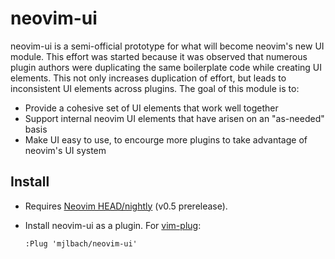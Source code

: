 # neovim-ui

neovim-ui is a semi-official prototype for what will become neovim's new UI module. This effort
was started because it was observed that numerous plugin authors were duplicating the same
boilerplate code while creating UI elements. This not only increases duplication of effort,
but leads to inconsistent UI elements across plugins. The goal of this module is to:

* Provide a cohesive set of UI elements that work well together
* Support internal neovim UI elements that have arisen on an "as-needed" basis
* Make UI easy to use, to encourge more plugins to take advantage of neovim's UI system

## Install

* Requires [Neovim HEAD/nightly](https://github.com/neovim/neovim/releases/tag/nightly) (v0.5 prerelease).

* Install neovim-ui as a plugin. For [vim-plug](https://github.com/junegunn/vim-plug):
  ```
  :Plug 'mjlbach/neovim-ui'
  ```

